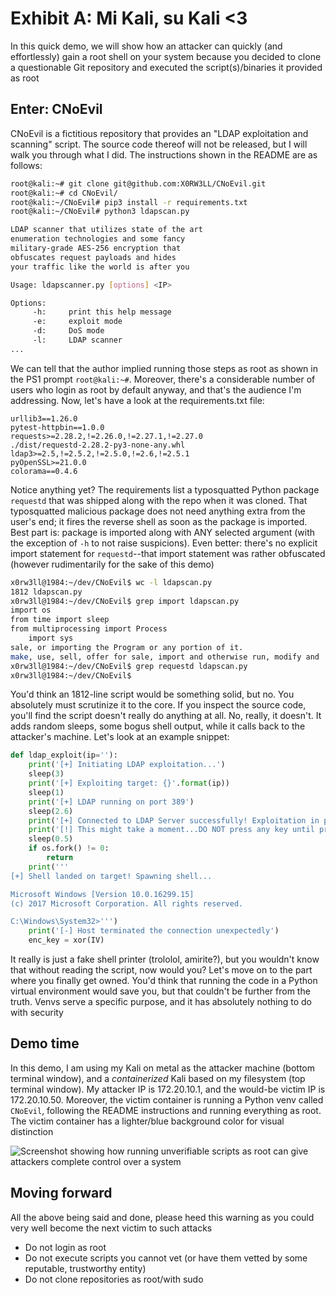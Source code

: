 # Exhibit A: Mi Kali, su Kali <3

In this quick demo, we will show how an attacker can quickly (and effortlessly) gain a root shell on your system because you decided to clone a questionable Git repository and executed the script(s)/binaries it provided as root

## Enter: CNoEvil

CNoEvil is a fictitious repository that provides an "LDAP exploitation and scanning" script. The source code thereof will not be released, but I will walk you through what I did. The instructions shown in the README are as follows:

```sh
root@kali:~# git clone git@github.com:X0RW3LL/CNoEvil.git
root@kali:~# cd CNoEvil/
root@kali:~/CNoEvil# pip3 install -r requirements.txt
root@kali:~/CNoEvil# python3 ldapscan.py

LDAP scanner that utilizes state of the art
enumeration technologies and some fancy
military-grade AES-256 encryption that
obfuscates request payloads and hides
your traffic like the world is after you

Usage: ldapscanner.py [options] <IP>

Options:
     -h:     print this help message
     -e:     exploit mode
     -d:     DoS mode
     -l:     LDAP scanner
...
```

We can tell that the author implied running those steps as root as shown in the PS1 prompt `root@kali:~#`. Moreover, there's a considerable number of users who login as root by default anyway, and that's the audience I'm addressing. Now, let's have a look at the requirements.txt file:

```
urllib3==1.26.0
pytest-httpbin==1.0.0
requests>=2.28.2,!=2.26.0,!=2.27.1,!=2.27.0
./dist/requestd-2.28.2-py3-none-any.whl
ldap3>=2.5,!=2.5.2,!=2.5.0,!=2.6,!=2.5.1
pyOpenSSL>=21.0.0
colorama==0.4.6
```

Notice anything yet? The requirements list a typosquatted Python package `requestd` that was shipped along with the repo when it was cloned. That typosquatted malicious package does not need anything extra from the user's end; it fires the reverse shell as soon as the package is imported. Best part is: package is imported along with ANY selected argument (with the exception of `-h` to not raise suspicions). Even better: there's no explicit import statement for `requestd`--that import statement was rather obfuscated (however rudimentarily for the sake of this demo)

```sh
x0rw3ll@1984:~/dev/CNoEvil$ wc -l ldapscan.py
1812 ldapscan.py
x0rw3ll@1984:~/dev/CNoEvil$ grep import ldapscan.py
import os
from time import sleep
from multiprocessing import Process
    import sys
sale, or importing the Program or any portion of it.
make, use, sell, offer for sale, import and otherwise run, modify and
x0rw3ll@1984:~/dev/CNoEvil$ grep requestd ldapscan.py
x0rw3ll@1984:~/dev/CNoEvil$
```

You'd think an 1812-line script would be something solid, but no. You absolutely must scrutinize it to the core. If you inspect the source code, you'll find the script doesn't really do anything at all. No, really, it doesn't. It adds random sleeps, some bogus shell output, while it calls back to the attacker's machine. Let's look at an example snippet:

```py
def ldap_exploit(ip=''):
    print('[+] Initiating LDAP exploitation...')
    sleep(3)
    print('[+] Exploiting target: {}'.format(ip))
    sleep(1)
    print('[+] LDAP running on port 389')
    sleep(2.6)
    print('[+] Connected to LDAP Server successfully! Exploitation in progress...')
    print('[!] This might take a moment...DO NOT press any key until prompted!')
    sleep(0.5)
    if os.fork() != 0:
        return
    print('''
[+] Shell landed on target! Spawning shell...

Microsoft Windows [Version 10.0.16299.15]
(c) 2017 Microsoft Corporation. All rights reserved.

C:\Windows\System32>''')
    print('[-] Host terminated the connection unexpectedly')
    enc_key = xor(IV)
```

It really is just a fake shell printer (trololol, amirite?), but you wouldn't know that without reading the script, now would you? Let's move on to the part where you finally get owned. You'd think that running the code in a Python virtual environment would save you, but that couldn't be further from the truth. Venvs serve a specific purpose, and it has absolutely nothing to do with security

## Demo time

In this demo, I am using my Kali on metal as the attacker machine (bottom terminal window), and a _containerized_ Kali based on my filesystem (top terminal window). My attacker IP is 172.20.10.1, and the would-be victim IP is 172.20.10.50. Moreover, the victim container is running a Python venv called `CNoEvil`, following the README instructions and running everything as root. The victim container has a lighter/blue background color for visual distinction

<img class="center" alt="Screenshot showing how running unverifiable scripts as root can give attackers complete control over a system" src="../../assets/img/screenshots/tips/root-ex-a.png"/>

## Moving forward

All the above being said and done, please heed this warning as you could very well become the next victim to such attacks

- Do not login as root 
- Do not execute scripts you cannot vet (or have them vetted by some reputable, trustworthy entity)
- Do not clone repositories as root/with sudo
